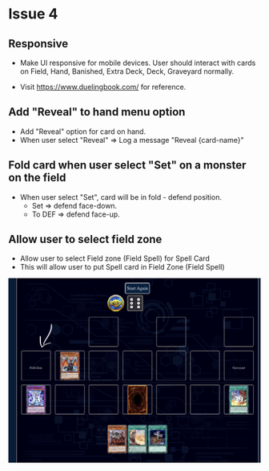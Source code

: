 # Issue 4

## Responsive
- Make UI responsive for mobile devices. User should interact with cards on Field, Hand, Banished, Extra Deck, Deck, Graveyard normally.

- Visit https://www.duelingbook.com/ for reference.

## Add "Reveal" to hand menu option

- Add "Reveal" option for card on hand.
- When user select "Reveal" => Log a message "Reveal {card-name}"

## Fold card when user select "Set" on a monster on the field

- When user select "Set", card will be in fold - defend position.
    - Set => defend face-down.
    - To DEF => defend face-up.

## Allow user to select field zone

- Allow user to select Field zone (Field Spell) for Spell Card
- This will allow user to put Spell card in Field Zone (Field Spell)

![image](issue-image/field-zone.png)